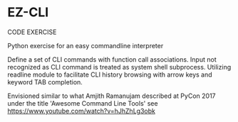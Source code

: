 # EZ-CLI
CODE EXERCISE

Python exercise for an easy commandline interpreter

Define a set of CLI commands with function call associations. Input not recognized as CLI command is treated as system shell subprocess. Utilizing readline module to facilitate CLI history browsing with arrow keys and keyword TAB completion.

Envisioned similar to what Amjith Ramanujam described at PyCon 2017 under the title 'Awesome Command Line Tools' see https://www.youtube.com/watch?v=hJhZhLg3obk
